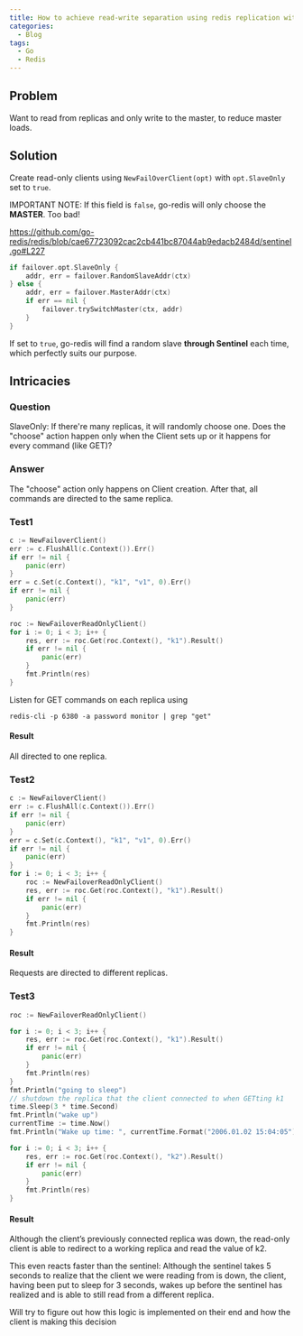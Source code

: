 ```yaml
---
title: How to achieve read-write separation using redis replication with Sentinels & the go-redis library?
categories:
  - Blog
tags:
  - Go
  - Redis
---
```


## Problem
Want to read from replicas and only write to the master, to reduce master loads.
## Solution
Create read-only clients using `NewFailOverClient(opt)` with `opt.SlaveOnly` set to `true`. 

IMPORTANT NOTE:
If this field is `false`, go-redis will only choose the **MASTER**. Too bad!

https://github.com/go-redis/redis/blob/cae67723092cac2cb441bc87044ab9edacb2484d/sentinel.go#L227
```go
if failover.opt.SlaveOnly {
    addr, err = failover.RandomSlaveAddr(ctx)
} else {
    addr, err = failover.MasterAddr(ctx)
    if err == nil {
        failover.trySwitchMaster(ctx, addr)
    }
}
```
If set to `true`, go-redis will find a random slave **through Sentinel** each time, which perfectly suits our purpose.
## Intricacies
### Question
SlaveOnly: If there're many replicas, it will randomly choose one. Does the "choose" action happen only when the Client sets up or it happens for every command (like GET)? 
### Answer 
The "choose" action only happens on Client creation. After that, all commands are directed to the same replica.
### Test1
```go
c := NewFailoverClient()
err := c.FlushAll(c.Context()).Err()
if err != nil {
    panic(err)
}
err = c.Set(c.Context(), "k1", "v1", 0).Err()
if err != nil {
    panic(err)
}

roc := NewFailoverReadOnlyClient()
for i := 0; i < 3; i++ {
    res, err := roc.Get(roc.Context(), "k1").Result()
    if err != nil {
        panic(err)
    }
    fmt.Println(res)
}
```
Listen for GET commands on each replica using

`redis-cli -p 6380 -a password monitor | grep "get"`
#### Result
All directed to one replica.
### Test2
```go
c := NewFailoverClient()
err := c.FlushAll(c.Context()).Err()
if err != nil {
    panic(err)
}
err = c.Set(c.Context(), "k1", "v1", 0).Err()
if err != nil {
    panic(err)
}
for i := 0; i < 3; i++ {
    roc := NewFailoverReadOnlyClient()
    res, err := roc.Get(roc.Context(), "k1").Result()
    if err != nil {
        panic(err)
    }
    fmt.Println(res)
}
```
#### Result
Requests are directed to different replicas.

### Test3
```go
roc := NewFailoverReadOnlyClient()

for i := 0; i < 3; i++ {
	res, err := roc.Get(roc.Context(), "k1").Result()
	if err != nil {
		panic(err)
	}
	fmt.Println(res)
}
fmt.Println("going to sleep")
// shutdown the replica that the client connected to when GETting k1
time.Sleep(3 * time.Second)
fmt.Println("wake up")
currentTime := time.Now()
fmt.Println("Wake up time: ", currentTime.Format("2006.01.02 15:04:05"))

for i := 0; i < 3; i++ {
	res, err := roc.Get(roc.Context(), "k2").Result()
	if err != nil {
		panic(err)
	}
	fmt.Println(res)
}
```
#### Result

Although the client’s previously connected replica was down, the read-only client is able to redirect to a working replica and read the value of k2.

This even reacts faster than the sentinel: Although the sentinel takes 5 seconds to realize that the client we were reading from is down, the client, having been put to sleep for 3 seconds, wakes up before the sentinel has realized and is able to still read from a different replica.

Will try to figure out how this logic is implemented on their end and how the client is making this decision